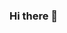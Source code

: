### Hi there 👋

<!--
**MarialiceH/MarialiceH** is a ✨ _special_ ✨ repository because its `README.md` (this file) appears on your GitHub profile.

Here are some ideas to get you started:

- 🔭 I’m currently working on a wordle clone!
- 🌱 I’m currently learning all the React I can.
- 👯 I’m looking to collaborate anything!
- 📫 How to reach me: marialice.hilt@gmail.com
- ⚡ Fun fact: 🏊🏻‍♀️
